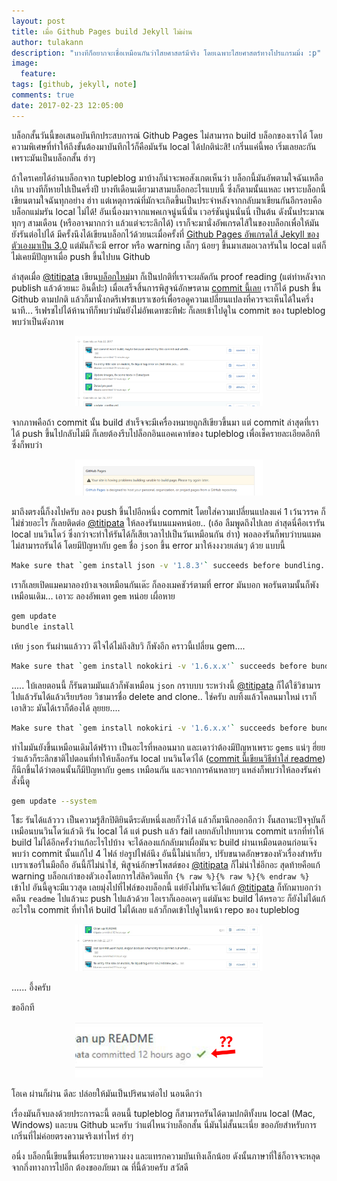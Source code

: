 ```yaml
---
layout: post
title: เมื่อ Github Pages build Jekyll ไม่ผ่าน
author: tulakann
description: "บางทีก็อยากจะเชื่อเหมือนกันว่าไสยศาสตร์มีจริง โดยเฉพาะไสยศาสตร์ทางโปรแกรมมิ่ง :p"
image:
  feature: 
tags: [github, jekyll, note]
comments: true
date: 2017-02-23 12:05:00
---
```


บล็อกสั้นวันนี้ขอเสนอบันทึกประสบการณ์ Github Pages ไม่สามารถ build บล็อกของเราได้ โดยความพิเศษที่ทำให้ถึงขั้นต้องมาบันทึกไว้ก็คือมันรัน local ได้ปกติน่ะสิ! เกริ่นแค่นี้พอ เริ่มเลยละกันเพราะมันเป็นบล็อกสั้น ฮ่าๆ

ถ้าใครเคยได้อ่านบล็อกจาก tupleblog มาบ้างก็น่าจะพอสังเกตเห็นว่า บล็อกนี้มันอัพตามใจฉันเหลือเกิน บางทีก็หายไปเป็นครึ่งปี บางทีเดือนเดียวมาสามบล็อกอะไรแบบนี้ ซึ่งก็ตามนั้นแหละ เพราะบล็อกนี้เขียนตามใจฉันทุกอย่าง ฮ่าา แต่เหตุการณ์ที่มักจะเกิดขึ้นเป็นประจำหลังจากกลับมาเขียนกันอีกรอบคือ บล็อกแม่มรัน local ไม่ได้! อันเนื่องมาจากแพคเกจนู่นนี่นั่น เวอร์ชันนู่นนั่นนี่ เป็นต้น ดังนั้นประมาณทุกๆ สามเดือน (หรืออาจมากกว่า แล้วแต่จะระลึกได้) เราก็จะมานั่งอัพเกรดไส้ในของบล็อกเพื่อให้มันยังรันต่อไปได้ มีครั้งนึงได้เขียนบล็อกไว้ด้วยนะเมื่อครั้งที่ [Github Pages อัพเกรดไส้ Jekyll ของตัวเองมาเป็น 3.0](http://tupleblog.github.io/jekyll-3-github-page/) แต่มันก็จะมี error หรือ warning เล็กๆ น้อยๆ ขึ้นมาเสมอเวลารันใน local แต่ก็ไม่เคยมีปัญหาเมื่อ push ขึ้นไปบน Github

ล่าสุดเมื่อ [@titipata](https://twitter.com/titipat_a) เขียน[บล็อกใหม่](http://tupleblog.github.io/dataclysm-big-data/)มา ก็เป็นปกติที่เราจะผลัดกัน proof reading (แต่ทำหลังจาก publish แล้วด้วยนะ อินดี้ปะ) เมื่อเสร็จสิ้นการพิสูจน์อักษรตาม [commit นี้เลย](https://github.com/tupleblog/tupleblog.github.io/commit/f12eef34b19fab3dacda8519d8080ecb86e5cc88) เราก็ได้ push ขึ้น Github ตามปกติ แล้วก็มานั่งกดรีเฟรชเบราเซอร์เพื่อรอดูความเปลี่ยนแปลงที่ควรจะเห็นได้ในครึ่งนาที... รีเฟรชไปได้ห้านาทีก็พบว่ามันยังไม่อัพเดทซะทีฟะ ก็เลยเข้าไปดูใน commit ของ tupleblog พบว่าเป็นดังภาพ

<figure><center>
  <img width="300px" src="/images/post/buildfail/commit.png" data-action="zoom"/>
</center></figure>

จากภาพคือถ้า commit นั้น build สำเร็จจะมีเครื่องหมายถูกสีเขียวขึ้นมา แต่ commit ล่าสุดที่เราได้ push ขึ้นไปกลับไม่มี ก็เลยต้องรีบไปล็อกอินแอคเคาท์ของ tupleblog เพื่อเช็ครายละเอียดอีกทีซึ่งก็พบว่า

<figure><center>
  <img width="300px" src="/images/post/buildfail/error.png" data-action="zoom"/>
</center></figure>

มาถึงตรงนี้ก็งงไปครับ ลอง push ขึ้นไปอีกหนึ่ง commit โดยใส่ความเปลี่ยนแปลงแค่ 1 เว้นวรรค ก็ไม่ช่วยอะไร ก็เลยติดต่อ [@titipata](https://twitter.com/titipat_a) ให้ลองรันบนแมคหน่อย.. (เอ้อ ลืมพูดถึงไปเลย ล่าสุดนี่คือเรารัน local บนวินโดว์ ซึ่งกว่าจะทำให้รันได้ก็เสียเวลาไปเป็นวันเหมือนกัน ฮ่าา) พอลองรันก็พบว่าบนแมคไม่สามารถรันได้ โดยมีปัญหากับ `gem` ชื่อ `json` ขึ้น error มาให้งงงวยเล่นๆ ด้วย แบบนี้

```sh
Make sure that `gem install json -v '1.8.3'` succeeds before bundling.
```

เราก็เลยเปิดแมคมาลองบ้างเจอเหมือนกันเด๊ะ ก็ลองเมคชัวร์ตามที่ error มันบอก พอรันตามนั้นก็พังเหมือนเดิม... เอาวะ ลองอัพเดท `gem` หน่อย เผื่อหาย

```sh
gem update
bundle install
```

เห้ย `json` รันผ่านแล้ววว ดีใจได้ไม่ถึงสิบวิ ก็พังอีก คราวนี้เปลี่ยน gem....

```sh
Make sure that `gem install nokokiri -v '1.6.x.x'` succeeds before bundling.
```

..... ใบ้เลยตอนนี้ ก็รันตามมันแล้วก็พังเหมือน `json` กราบบบ ระหว่างนี้ [@titipata](https://twitter.com/titipat_a) ก็ได้ใช้วิชามารไปแล้วรันได้แล้วเรียบร้อย วิชามารชื่อ delete and clone.. ใช่ครับ ลบทิ้งแล้วโคลนมาใหม่ เราก็เอาสิวะ มันได้เราก็ต้องได้ ลุยยย....

```sh
Make sure that `gem install nokokiri -v '1.6.x.x'` succeeds before bundling.
```

ทำไมมันยังขึ้นเหมือนเดิมได้ฟร้าาา เป็นอะไรที่หลอนมาก และเดาว่าต้องมีปัญหาเพราะ `gems` แน่ๆ ฮึ่ยย ว่าแล้วก็ระลึกชาติไปตอนที่ทำให้บล็อกรัน local บนวินโดว์ได้ ([commit นี้เขียนวิธีทำใส่ readme](https://github.com/tupleblog/tupleblog.github.io/commit/554688aa2c2d0a603c7c3f02c7158747992b0310)) ก็นึกขึ้นได้ว่าตอนนั้นก็มีปัญหากับ `gems` เหมือนกัน และจากการค้นหลายๆ แหล่งก็พบว่าให้ลองรันคำสั่งนี้ดู

```sh
gem update --system 
```

โชะ รันได้แล้ววว เป็นความรู้สึกปิติยินดีระดับหนึ่งเลยก็ว่าได้ แล้วก็มานึกออกอีกว่า งั้นสถานะปัจจุบันก็เหมือนบนวินโดว์แล้วดิ รัน local ได้ แต่ push แล้ว fail เลยกลับไปทบทวน commit แรกที่ทำให้ build ไม่ได้อีกครั้งว่าแก้อะไรไปบ้าง จะได้ลองแก้กลับมาเผื่อมันจะ build ผ่านเหมือนตอนก่อนเจ๊ง พบว่า commit นั้นแก้ไป 4 ไฟล์ ย่อรูปไฟล์นึง อันนี้ไม่น่าเกี่ยว, ปรับขนาดอักษรของหัวเรื่องสำหรับเบราเซอร์ในมือถือ อันนี้ก็ไม่น่าใช่, พิสูจน์อักษรโพสต์ของ [@titipata](https://twitter.com/titipat_a) ก็ไม่น่าใช่อีกอะ สุดท้ายคือแก้ warning บล็อกเก่าของตัวเองโดยการใส่ลิควิดแท็ก `{% raw %}{% raw %}{% endraw %}` เข้าไป อันนี้ดูจะมีแววสุด เลยมุ่งไปที่ไฟล์ของบล็อกนี้ แต่ยังไม่ทันจะได้แก้ [@titipata](https://twitter.com/titipat_a) ก็ทักมาบอกว่าคลีน `readme` ไปแล้วนะ push ไปแล้วด้วย ไอเราก็เอออเคๆ แต่มันจะ build ได้หรอวะ ก็ยังไม่ได้แก้อะไรใน commit ที่ทำให้ build ไม่ได้เลย แล้วก็กดเข้าไปดูในหน้า repo ของ tupleblog

<figure><center>
  <img width="300px" src="/images/post/buildfail/buildpass.jpg" data-action="zoom"/>
</center></figure>
 
 ...... อึ้งครับ

 ขออีกที

 <figure><center>
  <img width="300px" src="/images/post/buildfail/buildpass-zoom.jpg" data-action="zoom"/>
</center></figure>

โอเค ผ่านก็ผ่าน ดีละ ปล่อยให้มันเป็นปริศนาต่อไป นอนดีกว่า

เรื่องมันก็จบลงด้วยประการฉะนี้ ตอนนี้ tupleblog ก็สามารถรันได้ตามปกติทั้งบน local (Mac, Windows) และบน Github นะครับ ว่าแต่ไหนว่าบล็อกสั้น นี่มันไม่สั้นนะเนี่ย ขออภัยสำหรับการเกริ่นที่ไม่ค่อยตรงความจริงเท่าไหร่ ฮ่าๆ 

อนึ่ง บล็อกนี้เขียนขึ้นเพื่อระบายความงง และแทรกความบันเทิงเล็กน้อย ดังนั้นภาษาที่ใช้ก็อาจจะหลุดจากกึ่งทางการไปอีก ต้องขออภัยมา ณ ที่นี้ด้วยครับ สวัสดี